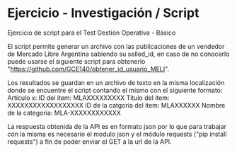 # Ejercicio - Investigación / Script
Ejercicio de script para el Test Gestión Operativa - Básico

El script permite generar un archivo con las publicaciones de un vendedor de Mercado Libre Argentina sabiendo su selled_id, en caso de no conocerlo puede usarse el siguiente script para obtenerlo "https://github.com/GCE140/obtener_id_usuario_MELI".




Los resultados se guardan en un archivo de texto en la misma localización donde se encuentre el script contando el mismo con el siguiente formato: Artículo x: ID del ítem: MLAXXXXXXXXX Título del ítem: XXXXXXXXXXXXXXXXXX ID de la catgoría del ítem: MLAXXXXXX Nombre de la categoría: MLA-XXXXXXXXXXXX

La respuesta obtenida de la API es en formato json por lo que para trabajar con la misma es necesario el modulo json y el módulo requests ("pip install requests") a fin de poder enviar el GET a la url de la API.
